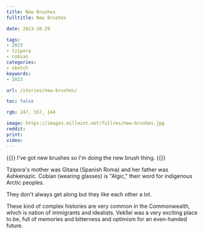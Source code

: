 ```yaml
---
title: New Brushes
fulltitle: New Brushes

date: 2023-10-29

tags:
- 2023
- tzipora
- cobian
categories:
- sketch
keywords:
- 2023

url: /stories/new-brushes/

toc: false

rgb: 247, 167, 144

image: https://images.millmint.net/fullres/new-brushes.jpg
reddit:
print:
video:
---
```

{{<note caption>}}
I've got new brushes so I'm doing the new brush thing.
{{</note>}}

Tzipora's mother was Gitana (Spanish Roma) and her father was Ashkenazic. Cobian (wearing glasses) is "Algic," their word for indigenous Arctic peoples.

They don't always get along but they like each other a lot.

These kind of complex histories are very common in the Commonwealth, which is nation of immigrants and idealists. Vekllei was a very exciting place to be, full of memories and bitterness and optimism for an even-handed future.
